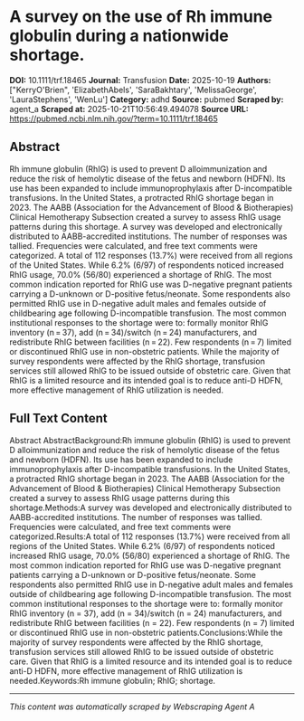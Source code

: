 # A survey on the use of Rh immune globulin during a nationwide shortage.

**DOI:** 10.1111/trf.18465
**Journal:** Transfusion
**Date:** 2025-10-19
**Authors:** ["KerryO'Brien", 'ElizabethAbels', 'SaraBakhtary', 'MelissaGeorge', 'LauraStephens', 'WenLu']
**Category:** adhd
**Source:** pubmed
**Scraped by:** agent_a
**Scraped at:** 2025-10-21T10:56:49.494078
**Source URL:** https://pubmed.ncbi.nlm.nih.gov/?term=10.1111/trf.18465

## Abstract

Rh immune globulin (RhIG) is used to prevent D alloimmunization and reduce the risk of hemolytic disease of the fetus and newborn (HDFN). Its use has been expanded to include immunoprophylaxis after D-incompatible transfusions. In the United States, a protracted RhIG shortage began in 2023. The AABB (Association for the Advancement of Blood & Biotherapies) Clinical Hemotherapy Subsection created a survey to assess RhIG usage patterns during this shortage.
A survey was developed and electronically distributed to AABB-accredited institutions. The number of responses was tallied. Frequencies were calculated, and free text comments were categorized.
A total of 112 responses (13.7%) were received from all regions of the United States. While 6.2% (6/97) of respondents noticed increased RhIG usage, 70.0% (56/80) experienced a shortage of RhIG. The most common indication reported for RhIG use was D-negative pregnant patients carrying a D-unknown or D-positive fetus/neonate. Some respondents also permitted RhIG use in D-negative adult males and females outside of childbearing age following D-incompatible transfusion. The most common institutional responses to the shortage were to: formally monitor RhIG inventory (n = 37), add (n = 34)/switch (n = 24) manufacturers, and redistribute RhIG between facilities (n = 22). Few respondents (n = 7) limited or discontinued RhIG use in non-obstetric patients.
While the majority of survey respondents were affected by the RhIG shortage, transfusion services still allowed RhIG to be issued outside of obstetric care. Given that RhIG is a limited resource and its intended goal is to reduce anti-D HDFN, more effective management of RhIG utilization is needed.

## Full Text Content

Abstract AbstractBackground:Rh immune globulin (RhIG) is used to prevent D alloimmunization and reduce the risk of hemolytic disease of the fetus and newborn (HDFN). Its use has been expanded to include immunoprophylaxis after D-incompatible transfusions. In the United States, a protracted RhIG shortage began in 2023. The AABB (Association for the Advancement of Blood & Biotherapies) Clinical Hemotherapy Subsection created a survey to assess RhIG usage patterns during this shortage.Methods:A survey was developed and electronically distributed to AABB-accredited institutions. The number of responses was tallied. Frequencies were calculated, and free text comments were categorized.Results:A total of 112 responses (13.7%) were received from all regions of the United States. While 6.2% (6/97) of respondents noticed increased RhIG usage, 70.0% (56/80) experienced a shortage of RhIG. The most common indication reported for RhIG use was D-negative pregnant patients carrying a D-unknown or D-positive fetus/neonate. Some respondents also permitted RhIG use in D-negative adult males and females outside of childbearing age following D-incompatible transfusion. The most common institutional responses to the shortage were to: formally monitor RhIG inventory (n = 37), add (n = 34)/switch (n = 24) manufacturers, and redistribute RhIG between facilities (n = 22). Few respondents (n = 7) limited or discontinued RhIG use in non-obstetric patients.Conclusions:While the majority of survey respondents were affected by the RhIG shortage, transfusion services still allowed RhIG to be issued outside of obstetric care. Given that RhIG is a limited resource and its intended goal is to reduce anti-D HDFN, more effective management of RhIG utilization is needed.Keywords:Rh immune globulin; RhIG; shortage.

---
*This content was automatically scraped by Webscraping Agent A*
